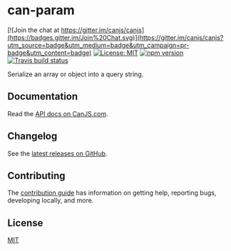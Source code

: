 # can-param

[![Join the chat at https://gitter.im/canjs/canjs](https://badges.gitter.im/Join%20Chat.svg)](https://gitter.im/canjs/canjs?utm_source=badge&utm_medium=badge&utm_campaign=pr-badge&utm_content=badge)
[![License: MIT](https://img.shields.io/badge/license-MIT-blue.svg)](https://github.com/canjs/can-param/blob/master/LICENSE.md)
[![npm version](https://badge.fury.io/js/can-param.svg)](https://www.npmjs.com/package/can-param)
[![Travis build status](https://travis-ci.org/canjs/can-param.svg?branch=master)](https://travis-ci.org/canjs/can-param)

Serialize an array or object into a query string.

## Documentation

Read the [API docs on CanJS.com](https://canjs.com/doc/can-param.html).

## Changelog

See the [latest releases on GitHub](https://github.com/canjs/can-param/releases).

## Contributing

The [contribution guide](https://github.com/canjs/can-param/blob/master/CONTRIBUTING.md) has information on getting help, reporting bugs, developing locally, and more.

## License

[MIT](https://github.com/canjs/can-param/blob/master/LICENSE.md)
